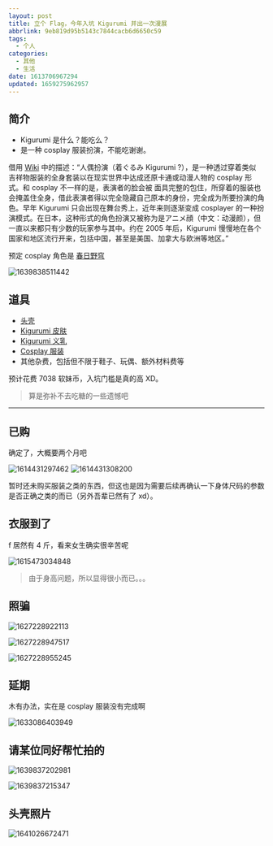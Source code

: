```yaml
---
layout: post
title: 立个 Flag，今年入坑 Kigurumi 并出一次漫展
abbrlink: 9eb819d95b5143c7844cacb6d6650c59
tags:
  - 个人
categories:
  - 其他
  - 生活
date: 1613706967294
updated: 1659275962957
---
```


## 简介

*   Kigurumi 是什么？能吃么？
*   是一种 cosplay 服装扮演，不能吃谢谢。

借用 [Wiki](https://en.wikipedia.org/wiki/Animegao_kigurumi) 中的描述：“人偶扮演（着ぐるみ Kigurumi ?），是一种透过穿着类似 吉祥物服装的全身套装以在现实世界中达成还原卡通或动漫人物的 cosplay 形式。和 cosplay 不一样的是，表演者的脸会被 面具完整的包住，所穿着的服装也会掩盖住全身，借此表演者得以完全隐藏自己原本的身份，完全成为所要扮演的角色。早年 Kigurumi 只会出现在舞台秀上，近年来则逐渐变成 cosplayer 的一种扮演模式。在日本，这种形式的角色扮演又被称为是アニメ顔（中文：动漫颜），但一直以来都只有少数的玩家参与其中。约在 2005 年后，Kigurumi 慢慢地在各个国家和地区流行开来，包括中国，甚至是美国、加拿大与欧洲等地区。”

预定 cosplay 角色是 [春日野穹](https://zh.moegirl.org.cn/zh-cn/%E6%98%A5%E6%97%A5%E9%87%8E%E7%A9%B9)

![1639838511442](https://image-proxy.rxliuli.com/?url=https://lh3.googleusercontent.com/pw/AL9nZEVicXU1bD5JOQOgqO4_fV3b4qgewg9s44RaNLrbcZetuegWvpJIpb0p12gKKTvEY-gn7dDegs1jXMaecM1mY_jiCK8aZAYihnr-X4x5kWcVQd5Zw38Pyuv5bl6dM2kRiLHSOagBin4Tw_nhdzruCc-b=w1600-h1200-no)

## 道具

*   [头壳](https://item.taobao.com/item.htm?id=35058414957)
*   [Kigurumi 皮肤](https://item.taobao.com/item.htm?id=26710864059)
*   [Kigurumi 义乳](https://item.taobao.com/item.htm?id=45759058514)
*   [Cosplay 服装](https://item.taobao.com/item.htm?id=45035590608)
*   其他杂费，包括但不限于鞋子、玩偶、额外材料费等

预计花费 7038 软妹币，入坑门槛是真的高 XD。

> 算是弥补不去吃糖的一些遗憾吧

***

## 已购

确定了，大概要两个月吧

![1614431297462](https://image-proxy.rxliuli.com/?url=https://lh3.googleusercontent.com/pw/AL9nZEWpiTtwicBZhq7OP1A4yFwIgLyXf8fLgBYNO2hJLBB9qJTBngH-FF63coZinlbDW2Ay-Lu7WRm-2ouPL9FjTfH0zlI0CQCKG5iJMwDCq10fQqlO6P6YraiaZu8Ve2Uorll97sB3Ys-yh8chKoWfo92A=w1440-h1223-no)
![1614431308200](https://image-proxy.rxliuli.com/?url=https://lh3.googleusercontent.com/pw/AL9nZEUYQCsGJCedkJb0n8RHvihkOjAsIaUduHxPzXoQkbxRDMAZbMQu5ymDzDYL-lqmwO45RmRyDm0QLA3BlxaQU-HP_9o1eHmABGpQ78cOoTtdu6RzC0PCyfUH4XeoFJotxERs-JQd9p9kLZnZx5ND2wbw=w753-h1337-no)

暂时还未购买服装之类的东西，但这也是因为需要后续再确认一下身体尺码的参数是否正确之类的而已（另外吾辈已然有了 xd）。

## 衣服到了

f 居然有 4 斤，看来女生确实很辛苦呢

![1615473034848](https://image-proxy.rxliuli.com/?url=https://lh3.googleusercontent.com/pw/AL9nZEXFGGGDeQp5fst_3SaZIF807CI0U5iP8HWtse-VuMv4NCbDkocihW5MhKq2nmhzV7R1fQByDwsqWztMCYxqqEumKlrIRfk_tz3yP8qk2dcuo5nQdGwBo-Ety3mBQNtuk1eX3qwMbhzek4kna-zsrhOo=w997-h1337-no)

> 由于身高问题，所以显得很小而已。。。

## 照骗

![1627228922113](https://image-proxy.rxliuli.com/?url=https://lh3.googleusercontent.com/pw/AL9nZEVV5IJgTuBKejPP0Ak_GdX9Zy0dP3vvXlNiIjZikt-xNtTbb9EdYuWluA-aYP1AJy3bA-2chO2YRCXx5LdGvphHCpHqwmi0AM1zr9pH2dLglNQhY6fafyz49oGlj1eDiewq7s-C5aBwNZ8iQmqZ3A6h=w1003-h1337-no)

![1627228947517](https://image-proxy.rxliuli.com/?url=https://lh3.googleusercontent.com/pw/AL9nZEWg7B1yy2JCKZcZknLkMWw0WFROoQH3YSL_9Ct-hi2_4Y8j5Gy2gzkeRkNo2trGF68Vin_HUz_5SvxgiU8JoQc3xvJWt9kfq7N6BEZnX2kqRORVtOxS3MG_hWNUqF9E0HDjLy7panRi7IES_0Ep1_0E=w1003-h1337-no)

![1627228955245](https://image-proxy.rxliuli.com/?url=https://lh3.googleusercontent.com/pw/AL9nZEVkonbQ5eOzc2ryFnx8l__fooN_AnPcsS0THTQb0vk00kmiRdLjCLLczyl5cFJJ_QnYjN-FzW7RPoGVsQTMNWvZ9475YYVKY-m5U9D-aboq8MlvTJcF-Fy4E7R3vwfICoCDHN1vvnDp6NEL8K-hMTFb=w1003-h1337-no)

## 延期

木有办法，实在是 cosplay 服装没有完成啊

![1633086403949](https://image-proxy.rxliuli.com/?url=https://lh3.googleusercontent.com/pw/AL9nZEXrhvsbwTrBP-v1bE7tabHS5W5tblawasaNnhsBYiB8C6YUbRtDK-msKRA-WLU7gxE4dyEBAjQZOj2Xsysps3aNMmYeSRTB3aQvaaJfx_joYihA38bwRsRi_LNn5aUyguDeVPt0_ZPZNDy657I_6_gc=w753-h1337-no)

## 请某位同好帮忙拍的

![1639837202981](https://image-proxy.rxliuli.com/?url=https://lh3.googleusercontent.com/pw/AL9nZEVDvrJGZlxyQcpsF4782F97yL9joVK6duStrphry5NlYIuYWrk833Gc7kwN8Fxq77ypoeZ7RoNRP3m_chNQIudrwvk4x5x1p_aLgqW7ieNNZK7vdJYiQTEIcms8rCpLTFoO9sCQaUl5NWMdWYXphP4p=w1111-h1337-no)

![1639837215347](https://image-proxy.rxliuli.com/?url=https://lh3.googleusercontent.com/pw/AL9nZEV-XJUcf5eEmqpU-soGia45DAIFTJT57W59Urk-AKb8gj3Xh_ELNl8RfSOTfzgxSdfd6PmxNTZBK2XXxiKz1hZIKWRQxS55whqtEdudjFt3-RuYK1RPcBz78vXFcViGxLM__xGkpejsCIHD6hgr4x8B=w753-h1337-no)

## 头壳照片

![1641026672471](https://image-proxy.rxliuli.com/?url=https://lh3.googleusercontent.com/pw/AL9nZEX5rn7htaZwMDd0pTkraLZpOLaUj2ZDLVe2T9TDBGhp_krqzuzUzuHGsWcazVrEPGA1EAhMuHWCpT8o6vnzjRQEXvRlfuj83E7-h71ehHB5oRho3NM0CNxmYpUzL3gfsiYSLXMoeyjakzSizTB0g9NU=w1003-h1337-no)
